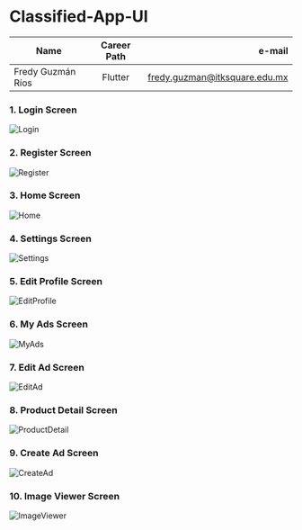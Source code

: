 # Classified-App-UI
| Name          | Career Path |                         e-mail |
| ------------- | :---------: | -----------------------------: |
| Fredy Guzmán Ríos |   Flutter   | fredy.guzman@itksquare.edu.mx |

### 1. Login Screen

![Login](./screenshots/01_Login.jpg)

### 2. Register Screen

![Register](./screenshots/02_Register.jpg)

### 3. Home Screen

![Home](./screenshots/03_Home.jpg)

### 4. Settings Screen

![Settings](./screenshots/04_Settings.jpg)

### 5. Edit Profile Screen

![EditProfile](./screenshots/05_EditProfile.jpg)

### 6. My Ads Screen

![MyAds](./screenshots/06_MyAds.jpg)

### 7. Edit Ad Screen

![EditAd](./screenshots/07_EditAd.jpg)

### 8. Product Detail Screen

![ProductDetail](./screenshots/08_ProductDetail.jpg)

### 9. Create Ad Screen

![CreateAd](./screenshots/09_CreateAd.jpg)

### 10. Image Viewer Screen

![ImageViewer](./screenshots/10_ImageViewer.jpg)

